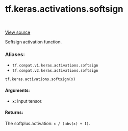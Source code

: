 <div itemscope itemtype="http://developers.google.com/ReferenceObject">
<meta itemprop="name" content="tf.keras.activations.softsign" />
<meta itemprop="path" content="Stable" />
</div>

# tf.keras.activations.softsign

<!-- Insert buttons -->

<table class="tfo-notebook-buttons tfo-api" align="left">
</table>

<a target="_blank" href="/code/stable/tensorflow/python/keras/activations.py">View source</a>



<!-- Start diff -->
Softsign activation function.

### Aliases:

* `tf.compat.v1.keras.activations.softsign`
* `tf.compat.v2.keras.activations.softsign`


``` python
tf.keras.activations.softsign(x)
```



<!-- Placeholder for "Used in" -->


#### Arguments:


* <b>`x`</b>: Input tensor.


#### Returns:

The softplus activation: `x / (abs(x) + 1)`.
